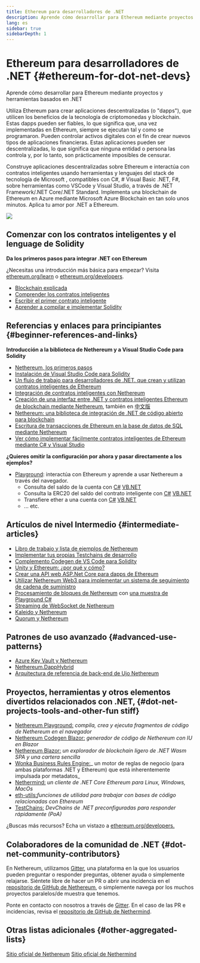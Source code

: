 ```yaml
---
title: Ethereum para desarrolladores de .NET
description: Aprende cómo desarrollar para Ethereum mediante proyectos y herramientas basados en .NET
lang: es
sidebar: true
sidebarDepth: 1
---
```


# Ethereum para desarrolladores de .NET {#ethereum-for-dot-net-devs}

<div class="featured">Aprende cómo desarrollar para Ethereum mediante proyectos y herramientas basados en .NET</div>

Utiliza Ethereum para crear aplicaciones descentralizadas (o "dapps"), que utilicen los beneficios de la tecnología de criptomonedas y blockchain. Estas dapps pueden ser fiables, lo que significa que, una vez implementadas en Ethereum, siempre se ejecutan tal y como se programaron. Pueden controlar activos digitales con el fin de crear nuevos tipos de aplicaciones financieras. Estas aplicaciones pueden ser descentralizadas, lo que significa que ninguna entidad o persona las controla y, por lo tanto, son prácticamente imposibles de censurar.

Construye aplicaciones descentralizadas sobre Ethereum e interactúa con contratos inteligentes usando herramientas y lenguajes del stack de tecnología de Microsoft , compatibles con C#, # Visual Basic .NET, F#, sobre herramientas como VSCode y Visual Studio, a través de .NET Framework/.NET Core/.NET Standard. Implementa una blockchain de Ethereum en Azure mediante Microsoft Azure Blockchain en tan solo unos minutos. Aplica tu amor por .NET a Ethereum.

<img src="https://raw.githubusercontent.com/Nethereum/Nethereum/master/logos/logo192x192t.png" />

## Comenzar con los contratos inteligentes y el lenguage de Solidity

**Da los primeros pasos para integrar .NET con Ethereum**

¿Necesitas una introducción más básica para empezar? Visita [ethereum.org/learn](/learn/) o [ethereum.org/developers](/developers/).

- [Blockchain explicada](https://kauri.io/article/d55684513211466da7f8cc03987607d5/blockchain-explained)
- [Comprender los contratos inteligentes](https://kauri.io/article/e4f66c6079e74a4a9b532148d3158188/ethereum-101-part-5-the-smart-contract)
- [Escribir el primer contrato inteligente](https://kauri.io/article/124b7db1d0cf4f47b414f8b13c9d66e2/remix-ide-your-first-smart-contract)
- [Aprender a compilar e implementar Solidity](https://kauri.io/article/973c5f54c4434bb1b0160cff8c695369/understanding-smart-contract-compilation-and-deployment)

## Referencias y enlaces para principiantes {#beginner-references-and-links}

**Introducción a la biblioteca de Nethereum y a Visual Studio Code para Solidity**

- [Nethereum, los primeros pasos](https://docs.nethereum.com/en/latest/getting-started/)
- [Instalación de Visual Studio Code para Solidity](https://marketplace.visualstudio.com/items?itemName=JuanBlanco.solidity)
- [Un flujo de trabajo para desarrolladores de .NET. que crean y utilizan contratos inteligentes de Ethereum](https://medium.com/coinmonks/a-net-developers-workflow-for-creating-and-calling-ethereum-smart-contracts-44714f191db2)
- [Integración de contratos inteligentes con Nethereum](https://kauri.io/article/b54334b0695342c1bbe161c4c4467b50/smart-contracts-integration-with-nethereum)
- [Creación de una interfaz entre .NET y contratos inteligentes Ethereum de blockchain mediante Nethereum](https://medium.com/my-blockchain-development-daily-journey/interfacing-net-and-ethereum-blockchain-smart-contracts-with-nethereum-2fa3729ac933), también en [中文版](https://medium.com/my-blockchain-development-daily-journey/%E4%BD%BF%E7%94%A8nethereum%E9%80%A3%E6%8E%A5-net%E5%92%8C%E4%BB%A5%E5%A4%AA%E7%B6%B2%E5%8D%80%E5%A1%8A%E9%8F%88%E6%99%BA%E8%83%BD%E5%90%88%E7%B4%84-4a96d35ad1e1)
- [Nethereum: una biblioteca de integración de .NET de código abierto para blockchain](https://kauri.io/article/d15dfd4903f149cdb84b3ce666103b52/v1/nethereum-an-open-source-.net-integration-library-for-blockchain)
- [Escritura de transacciones de Ethereum en la base de datos de SQL mediante Nethereum](https://medium.com/coinmonks/writing-ethereum-transactions-to-sql-database-using-nethereum-fd94e0e4fa36)
- [Ver cómo implementar fácilmente contratos inteligentes de Ethereum mediante C# y Visual Studio](https://koukia.ca/deploy-ethereum-smart-contracts-using-c-and-visualstudio-5be188ae928c)

**¿Quieres omitir la configuración por ahora y pasar directamente a los ejemplos?**

- [Playground](http://playground.nethereum.com/): interactúa con Ethereum y aprende a usar Nethereum a través del navegador.
  - Consulta del saldo de la cuenta con [C#](http://playground.nethereum.com/csharp/id/1001) [VB.NET](http://playground.nethereum.com/vb/id/2001)
  - Consulta la ERC20 del saldo del contrato inteligente con [C#](http://playground.nethereum.com/csharp/id/1005) [VB.NET](http://playground.nethereum.com/vb/id/2004)
  - Transfiere ether a una cuenta con [C#](http://playground.nethereum.com/csharp/id/1003) [VB.NET](http://playground.nethereum.com/vb/id/2003)
  - ... etc.

## Artículos de nivel Intermedio {#intermediate-articles}

- [Libro de trabajo y lista de ejemplos de Nethereum](http://docs.nethereum.com/en/latest/Nethereum.Workbooks/docs/)
- [Implementar tus propias Testchains de desarrollo](https://github.com/Nethereum/Testchains)
- [Complemento Codegen de VS Code para Solidity](https://docs.nethereum.com/en/latest/nethereum-codegen-vscodesolidity/)
- [Unity y Ethereum: ¿por qué y cómo?](https://www.raywenderlich.com/5509-unity-and-ethereum-why-and-how)
- [Crear una API web ASP.Net Core para dapps de Ethereum](https://tech-mint.com/create-asp-net-core-web-api-for-ethereum-dapps/)
- [Utilizar Nethereum Web3 para implementar un sistema de seguimiento de cadena de suministro](http://blog.pomiager.com/post/using-nethereum-web3-to-implement-a-supply-chain-traking-system4)
- [Procesamiento de bloques de Nethereum](https://nethereum.readthedocs.io/en/latest/nethereum-block-processing-detail/) con [una muestra de Playground C#](http://playground.nethereum.com/csharp/id/1025)
- [Streaming de WebSocket de Nethereum](https://nethereum.readthedocs.io/en/latest/nethereum-subscriptions-streaming/)
- [Kaleido y Nethereum](https://kaleido.io/kaleido-and-nethereum/)
- [Quorum y Nethereum](https://github.com/Nethereum/Nethereum/blob/master/src/Nethereum.Quorum/README.md)

## Patrones de uso avanzado {#advanced-use-patterns}

- [Azure Key Vault y Nethereum](https://github.com/Azure-Samples/bc-community-samples/tree/master/akv-nethereum)
- [Nethereum.DappHybrid](https://github.com/Nethereum/Nethereum.DappHybrid)
- [Arquitectura de referencia de back-end de Ujo Nethereum](https://docs.nethereum.com/en/latest/nethereum-ujo-backend-sample/)

## Proyectos, herramientas y otros elementos divertidos relacionados con .NET, {#dot-net-projects-tools-and-other-fun stiff}

- [Nethereum Playground:](http://playground.nethereum.com/) _compila, crea y ejecuta fragmentos de código de Nethereum en el navegador_
- [Nethereum Codegen Blazor:](https://github.com/Nethereum/Nethereum.CodeGen.Blazor) _generador de código de Nethereum con IU en Blazor_
- [Nethereum Blazor:](https://github.com/Nethereum/NethereumBlazor) _un explorador de blockchain ligero de .NET Wasm SPA y una cartera sencilla_
- [Wonka Business Rules Engine:](https://docs.nethereum.com/en/latest/wonka/)_ un motor de reglas de negocio (para ambas plataformas .NET y Ethereum) que está inherentemente impulsada por metadatos_
- [Nethermind:](https://github.com/NethermindEth/nethermind) _un cliente de .NET Core Ethereum para Linux, Windows, MacOs_
- [eth-utils:](https://github.com/ethereum/eth-utils/)_funciones de utilidad para trabajar con bases de código relacionadas con Ethereum_
- [TestChains:](https://github.com/Nethereum/TestChains) _DevChains de .NET preconfiguradas para responder rápidamente (PoA)_

¿Buscas más recursos? Echa un vistazo a [ethereum.org/developers.](/developers/)

## Colaboradores de la comunidad de .NET {#dot-net-community-contributors}

En Nethereum, utilizamos [Gitter](https://gitter.im/Nethereum/Nethereum), una plataforma en la que los usuarios pueden preguntar o responder preguntas, obtener ayuda o simplemente relajarse. Siéntete libre de hacer un PR o abrir una incidencia en el [repositorio de GitHub de Nethereum](https://github.com/Nethereum), o simplemente navega por los muchos proyectos paralelos/de muestra que tenemos.

Ponte en contacto con nosotros a través de [Gitter](https://gitter.im/nethermindeth/nethermind). En el caso de las PR e incidencias, revisa el [repositorio de GitHub de Nethermind](https://github.com/NethermindEth/nethermind).

## Otras listas adicionales {#other-aggregated-lists}

[Sitio oficial de Nethereum](https://nethereum.com/) [Sitio oficial de Nethermind](https://nethermind.io/)
